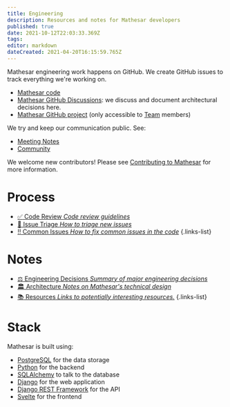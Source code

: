 ```yaml
---
title: Engineering
description: Resources and notes for Mathesar developers
published: true
date: 2021-10-12T22:03:33.369Z
tags: 
editor: markdown
dateCreated: 2021-04-20T16:15:59.765Z
---
```


Mathesar engineering work happens on GitHub. We create GitHub issues to track everything we're working on.

- [Mathesar code](https://github.com/centerofci/mathesar)
- [Mathesar GitHub Discussions](https://github.com/centerofci/mathesar/discussions): we discuss and document architectural decisions here.
- [Mathesar GitHub project](https://github.com/orgs/centerofci/projects/1) (only accessible to [Team](/team) members)

We try and keep our communication public. See:
- [Meeting Notes](/meeting-notes)
- [Community](/community)

We welcome new contributors! Please see [Contributing to Mathesar](/community/contributing) for more information.

# Process
- [:white_check_mark: Code Review *Code review guidelines*](/engineering/code-review)
- [:hospital: Issue Triage *How to triage new issues*](/engineering/issue-triage)
- [:bangbang: Common Issues *How to fix common issues in the code*](/engineering/common-issues)
{.links-list}

# Notes
- [:balance_scale: Engineering Decisions *Summary of major engineering decisions*](/engineering/decisions)
- [:classical_building: Architecture *Notes on Mathesar's technical design*](/engineering/architecture)
- [:books: Resources *Links to potentially interesting resources.*](/engineering/resources)
{.links-list}

# Stack
Mathesar is built using:
- [PostgreSQL](https://www.postgresql.org/) for the data storage
- [Python](https://www.python.org/) for the backend
- [SQLAlchemy](https://www.sqlalchemy.org/) to talk to the database
- [Django](https://www.djangoproject.com/) for the web application
- [Django REST Framework](https://www.django-rest-framework.org/) for the API 
- [Svelte](https://svelte.dev/) for the frontend
